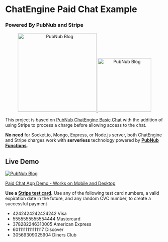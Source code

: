 # ChatEngine Paid Chat Example
### Powered By PubNub and Stripe

<p align="center">
  <a href="https://www.pubnub.com/blog/socket-io-chat-app-alternative/?devrel_gh=chatengine-paid-stripe-chat">
      <img alt="PubNub Blog" src="https://github.com/pubnub/chat-engine/blob/master/images/logo.png?raw=true" width=250/>
  </a>

  <a href="https://stripe.com/">
      <img alt="PubNub Blog" src="https://stripe.com/img/about/logos/logos/blue.png" width=170/>
  </a>
</p>

This project is based on [PubNub ChatEngine Basic Chat](https://github.com/ajb413/chatengine-basic-chat) with the addition of using Stripe to process a charge before allowing access to the chat.

**No need** for Socket.io, Mongo, Express, or Node.js server, both ChatEngine and Stripe charges work with **serverless** technology powered by **[PubNub Functions](https://www.pubnub.com/products/functions/)**.

## Live Demo
  <a href="https://www.pubnub.com/?devrel_gh=chatengine-paid-stripe-chat">
      <img alt="PubNub Blog" src="https://www.pubnub.com/wp-content/uploads/2019/02/payandjoin.gif"/>
  </a>


[Paid Chat App Demo - Works on Mobile and Desktop](https://paid-chat.chandlermayo.com/)

**Use a [Stripe test card](https://stripe.com/docs/testing).** Use any of the following test card numbers, a valid expiration date in the future, and any random CVC number, to create a successful payment
- 4242424242424242	Visa
- 5555555555554444	Mastercard
- 378282246310005	American Express
- 6011111111111117	Discover
- 30569309025904	Diners Club
